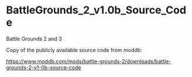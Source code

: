 # BattleGrounds_2_v1.0b_Source_Code

Battle Grounds 2 and 3

Copy of the publicly available source code from moddb:

https://www.moddb.com/mods/battle-grounds-2/downloads/battle-grounds-2-v1-0b-source-code
